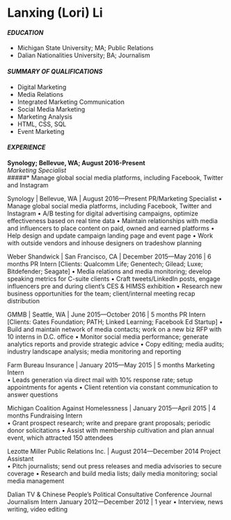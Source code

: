 # Lanxing (Lori) Li  

#### _**EDUCATION**_  
* Michigan State University; MA; Public Relations  
* Dalian Nationalities University; BA; Journalism  

#### _**SUMMARY OF QUALIFICATIONS**_   
* Digital Marketing  
* Media Relations  
* Integrated Marketing Communication  
* Social Media Marketing  
* Marketing Analysis  
* HTML, CSS, SQL  
* Event Marketing

#### _**EXPERIENCE**_
**Synology; Bellevue, WA; August 2016-Present**  
_Marketing Specialist_  
#####* Manage global social media platforms, including Facebook, Twitter and Instagram

Synology | Bellevue, WA | August 2016—Present 
PR/Marketing Specialist
• Manage global social media platforms, including Facebook, Twitter and Instagram
• A/B testing for digital advertising campaigns, optimize effectiveness based on real time data
• Maintain relationships with media and influencers to place content on paid, owned and earned platforms
• Help design and update campaign landing page and event page
• Work with outside vendors and inhouse designers on tradeshow planning

Weber Shandwick | San Francisco, CA | December 2015—May 2016 | 6 months
PR Intern [Clients: Qualcomm Life; Genentech; Gilead; Luxe; Bitdefender; Seagate]
• Media relations and media monitoring; develop speaking metrics for C-suite clients
• Craft tweets/LinkedIn posts, engage influencers pre and during client’s CES & HIMSS exhibition
• Research new business opportunities for the team; client/internal meeting recap distribution

GMMB | Seattle, WA | June 2015—October 2016 | 5 months
PR Intern [Clients: Gates Foundation; PATH; Linked Learning; Facebook Ed Startup]
• Build and maintain network of media contacts; work on a new biz RFP with 10 interns in D.C. office
• Monitor social media performance; generate analytics reports and provide strategic advice
• Copy editing; media audits; industry landscape analysis; media monitoring and reporting


Farm Bureau Insurance | January 2015—May 2015 | 5 months
Marketing Intern											 
• Leads generation via direct mail with 10% response rate; setup appointments for agents
• Client retention via constant communication to answer questions

Michigan Coalition Against Homelessness | January 2015—April 2015 | 4 months
Fundraising Intern										
• Grant prospect research; write and prepare grant proposals; periodic donor solicitations
• Assist with membership cultivation and plan annual event, which attracted 150 attendees

Lezotte Miller Public Relations Inc. | August 2014—December 2014
Project Assistant                                  
• Pitch journalists; send out press releases and media advisories to secure coverage 
• Research and build media lists; daily media monitoring; social media management

Dalian TV & Chinese People’s Political Consultative Conference Journal
Journalism Intern                                             	January 2012—December 2012 | 1 year
• Interview, news writing, video editing
